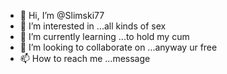 - 👋 Hi, I’m @Slimski77
- 👀 I’m interested in ...all kinds of sex
- 🌱 I’m currently learning ...to hold my cum
- 💞️ I’m looking to collaborate on ...anyway ur free
- 📫 How to reach me ...message 

<!---
Slimski77/Slimski77 is a ✨ special ✨ repository because its `README.md` (this file) appears on your GitHub profile.
You can click the Preview link to take a look at your changes.
--->
